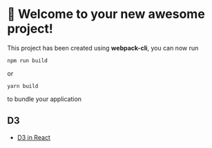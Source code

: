 # 🚀 Welcome to your new awesome project!

This project has been created using **webpack-cli**, you can now run

```
npm run build
```

or

```
yarn build
```

to bundle your application

## D3

-   [D3 in React](https://d3js.org/getting-started#d3-in-react)
